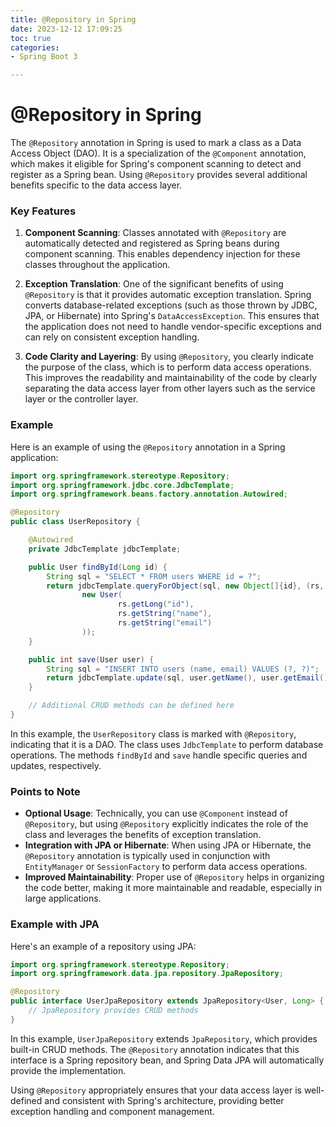 ```yaml
---
title: @Repository in Spring
date: 2023-12-12 17:09:25
toc: true  
categories:  
- Spring Boot 3

---
```


# @Repository in Spring

The `@Repository` annotation in Spring is used to mark a class as a Data Access Object (DAO). It is a specialization of the `@Component` annotation, which makes it eligible for Spring's component scanning to detect and register as a Spring bean. Using `@Repository` provides several additional benefits specific to the data access layer.

### Key Features

1. **Component Scanning**: Classes annotated with `@Repository` are automatically detected and registered as Spring beans during component scanning. This enables dependency injection for these classes throughout the application.

2. **Exception Translation**: One of the significant benefits of using `@Repository` is that it provides automatic exception translation. Spring converts database-related exceptions (such as those thrown by JDBC, JPA, or Hibernate) into Spring's `DataAccessException`. This ensures that the application does not need to handle vendor-specific exceptions and can rely on consistent exception handling.

3. **Code Clarity and Layering**: By using `@Repository`, you clearly indicate the purpose of the class, which is to perform data access operations. This improves the readability and maintainability of the code by clearly separating the data access layer from other layers such as the service layer or the controller layer.

### Example

Here is an example of using the `@Repository` annotation in a Spring application:

```java
import org.springframework.stereotype.Repository;
import org.springframework.jdbc.core.JdbcTemplate;
import org.springframework.beans.factory.annotation.Autowired;

@Repository
public class UserRepository {

    @Autowired
    private JdbcTemplate jdbcTemplate;

    public User findById(Long id) {
        String sql = "SELECT * FROM users WHERE id = ?";
        return jdbcTemplate.queryForObject(sql, new Object[]{id}, (rs, rowNum) ->
                new User(
                        rs.getLong("id"),
                        rs.getString("name"),
                        rs.getString("email")
                ));
    }

    public int save(User user) {
        String sql = "INSERT INTO users (name, email) VALUES (?, ?)";
        return jdbcTemplate.update(sql, user.getName(), user.getEmail());
    }

    // Additional CRUD methods can be defined here
}
```

In this example, the `UserRepository` class is marked with `@Repository`, indicating that it is a DAO. The class uses `JdbcTemplate` to perform database operations. The methods `findById` and `save` handle specific queries and updates, respectively.

### Points to Note

- **Optional Usage**: Technically, you can use `@Component` instead of `@Repository`, but using `@Repository` explicitly indicates the role of the class and leverages the benefits of exception translation.
- **Integration with JPA or Hibernate**: When using JPA or Hibernate, the `@Repository` annotation is typically used in conjunction with `EntityManager` or `SessionFactory` to perform data access operations.
- **Improved Maintainability**: Proper use of `@Repository` helps in organizing the code better, making it more maintainable and readable, especially in large applications.

### Example with JPA

Here's an example of a repository using JPA:

```java
import org.springframework.stereotype.Repository;
import org.springframework.data.jpa.repository.JpaRepository;

@Repository
public interface UserJpaRepository extends JpaRepository<User, Long> {
    // JpaRepository provides CRUD methods
}
```

In this example, `UserJpaRepository` extends `JpaRepository`, which provides built-in CRUD methods. The `@Repository` annotation indicates that this interface is a Spring repository bean, and Spring Data JPA will automatically provide the implementation.

Using `@Repository` appropriately ensures that your data access layer is well-defined and consistent with Spring's architecture, providing better exception handling and component management.